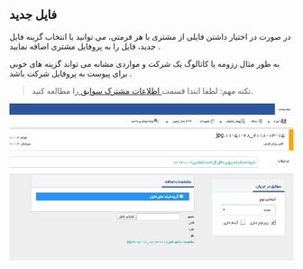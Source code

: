 ﻿## فایل جدید

در صورت در اختیار داشتن فایلی از مشتری با هر فرمتی، می توانید با انتخاب گزینه فایل جدید، فایل را به پروفایل مشتری اضافه نمایید .

به طور مثال رزومه یا کاتالوگ یک شرکت و مواردی مشابه می تواند گزینه های خوبی برای پیوست به پروفایل شرکت باشد .

> نکته مهم: لطفا ابتدا قسمت[ اطلاعات مشترک سوابق ](https://github.com/1stco/PayamGostarDocs/blob/master/help%202.5.4/Integrated-bank/Database/Records/Joint-record-information/Joint-record-information.md)را مطالعه کنید.


![](File.jpg)

